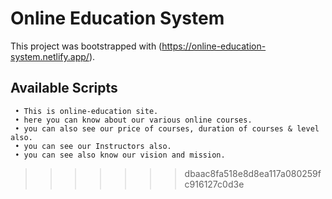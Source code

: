 # Online Education System

This project was bootstrapped with (https://online-education-system.netlify.app/).

## Available Scripts


     • This is online-education site.
     • here you can know about our various online courses.
     • you can also see our price of courses, duration of courses & level also.
     • you can see our Instructors also.
     • you can see also know our vision and mission.
>>>>>>> dbaac8fa518e8d8ea117a080259fc916127c0d3e
